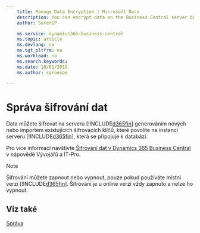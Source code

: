 ```yaml
---
    title: Manage Data Encryption | Microsoft Docs
    description: You can encrypt data on the Business Central server by generating new or importing existing encryption keys that you enable on the server.
    author: SorenGP

    ms.service: dynamics365-business-central
    ms.topic: article
    ms.devlang: na
    ms.tgt_pltfrm: na
    ms.workload: na
    ms.search.keywords:
    ms.date: 10/01/2019
    ms.author: sgroespe

---
```

# Správa šifrování dat
Data můžete šifrovat na serveru [!INCLUDE[d365fin](includes/d365fin_md.md)] generováním nových nebo importem existujících šifrovacích klíčů, které povolíte na instanci serveru [!INCLUDE[d365fin](includes/d365fin_md.md)], která se připojuje k databázi.

Pro více informací navštivte [Šifrování dat v Dynamics 365 Business Central](/dynamics365/business-central/dev-itpro/developer/devenv-encrypting-data) v nápovědě Vývojářů a IT-Pro.

> [!Note]
> Šifrování můžete zapnout nebo vypnout, pouze pokud používáte místní verzi [!INCLUDE[d365fin](includes/d365fin_md.md)]. Šifrování je u online verzí vždy zapnuto a nelze ho vypnout.

## Viz také
[Správa](admin-setup-and-administration.md)
